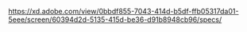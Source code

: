 https://xd.adobe.com/view/0bbdf855-7043-414d-b5df-ffb05317da01-5eee/screen/60394d2d-5135-415d-be36-d91b8948cb96/specs/